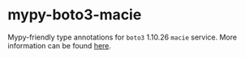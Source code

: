 # mypy-boto3-macie

Mypy-friendly type annotations for `boto3` 1.10.26 `macie` service.
More information can be found [here](https://github.com/vemel/mypy_boto3).